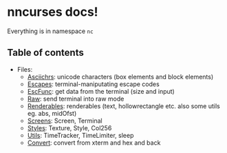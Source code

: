 # nncurses docs!
Everything is in namespace `nc` 

## Table of contents
- Files:
  - [Asciichrs](Asciichrs.md): unicode characters (box elements and block elements)  
  - [Escapes](Escapes.md): terminal-maniputating escape codes
  - [EscFunc](EscFunc.md): get data from the terminal (size and input)
  - [Raw](Raw.md): send terminal into raw mode
  - [Renderables](Renderables.md): renderables (text, hollowrectangle etc. also some utils eg. abs, midOfst)
  - [Screens](Screens.md): Screen, Terminal
  - [Styles](Styles.md): Texture, Style, Col256
  - [Utils](Utils.md): TimeTracker, TimeLimiter, sleep
  - [Convert](Convert.md): convert from xterm and hex and back